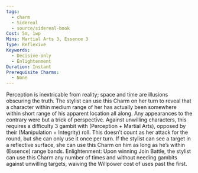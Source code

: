 ```yaml
---
tags:
  - charm
  - Sidereal
  - source/sidereal-book
Cost: 5m, 1wp
Mins: Martial Arts 3, Essence 3
Type: Reflexive
Keywords:
  - Decisive-only
  - Enlightenment
Duration: Instant
Prerequisite Charms:
  - None
---
```

Perception is inextricable from reality; space and time are illusions obscuring the truth. The stylist can use this Charm on her turn to reveal that a character within medium range of her has actually been somewhere within short range of his apparent location all along. Any appearances to the contrary were but a trick of perspective. Against unwilling characters, this requires a difficulty 3 gambit with (Perception + Martial Arts), opposed by their (Manipulation + Integrity) roll. This doesn’t count as her attack for the round, but she can only use it once per turn. If the stylist can see a target in a reflective surface, she can use this Charm on him as long as he’s within (Essence) range bands. Enlightenment: Upon winning Join Battle, the stylist can use this Charm any number of times and without needing gambits against unwilling targets, waiving the Willpower cost of uses past the first.